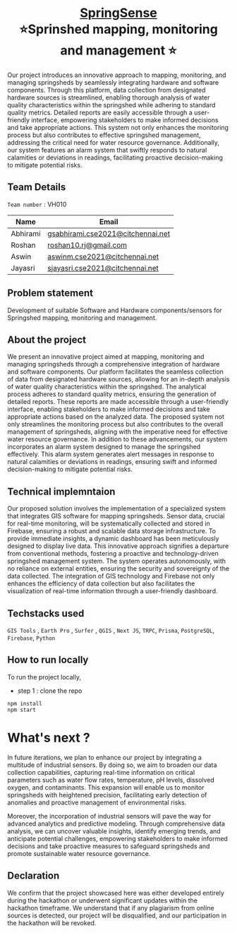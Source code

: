 <h1 align="center" style="border-bottom: none">
    <b>
        <a href="https://www.google.com"> SpringSense </a><br>
    </b>
    ⭐️Sprinshed mapping, monitoring and management  ⭐️ <br>
</h1>

Our project introduces an innovative approach to mapping, monitoring, and managing springsheds by seamlessly integrating hardware and software components. Through this platform, data collection from designated hardware sources is streamlined, enabling thorough analysis of water quality characteristics within the springshed while adhering to standard quality metrics. Detailed reports are easily accessible through a user-friendly interface, empowering stakeholders to make informed decisions and take appropriate actions. This system not only enhances the monitoring process but also contributes to effective springshed management, addressing the critical need for water resource governance. Additionally, our system features an alarm system that swiftly responds to natural calamities or deviations in readings, facilitating proactive decision-making to mitigate potential risks.

## Team Details
`Team number` : VH010

| Name     | Email                             |
|--------- |-----------------------------------|
| Abhirami | gsabhirami.cse2021@citchennai.net |
| Roshan   | roshan10.rj@gmail.com             |
| Aswin    | aswinm.cse2021@citchennai.net     |
| Jayasri  | sjayasri.cse2021@citchennai.net   |


## Problem statement 
Development of suitable Software and Hardware components/sensors for Springshed mapping, monitoring and management.
## About the project
We present an innovative project aimed at mapping, monitoring and managing springsheds through a comprehensive integration of hardware and software components. Our platform facilitates the seamless collection of data from designated hardware sources, allowing for an in-depth analysis of water quality characteristics within the springshed. The analytical process adheres to standard quality metrics, ensuring the generation of detailed reports.
These reports are made accessible through a user-friendly interface, enabling stakeholders to make informed decisions and take appropriate actions based on the analyzed data. The proposed system not only streamlines the monitoring process but also contributes to the overall management of springsheds, aligning with the imperative need for effective water resource governance. In addition to these advancements, our system incorporates an alarm system designed to manage the springshed effectively. This alarm system generates alert messages in response to natural calamities or deviations in readings, ensuring swift and informed decision-making to mitigate potential risks.

## Technical implemntaion 
Our proposed solution involves the implementation of a specialized system that integrates GIS software for mapping springsheds. Sensor data, crucial for real-time monitoring, will be systematically collected and stored in Firebase, ensuring a robust and scalable data storage infrastructure. To provide immediate insights, a dynamic dashboard has been meticulously designed to display live data.
This innovative approach signifies a departure from conventional methods, fostering a proactive and technology-driven springshed management system. The system operates autonomously, with no reliance on external entities, ensuring the security and sovereignty of the data collected. The integration of GIS technology and Firebase not only enhances the efficiency of data collection but also facilitates the visualization of real-time information through a user-friendly dashboard.
 

## Techstacks used 
`GIS Tools` , `Earth Pro` , `Surfer` , `QGIS` , `Next JS`, `TRPC`, `Prisma`, `PostgreSQL`, `Firebase`, `Python`

## How to run locally 
To run the project locally,
- step 1 : clone the repo 
```
npm install
npm start
```

# What's next ?
In future iterations, we plan to enhance our project by integrating a multitude of industrial sensors. By doing so, we aim to broaden our data collection capabilities, capturing real-time information on critical parameters such as water flow rates, temperature, pH levels, dissolved oxygen, and contaminants. This expansion will enable us to monitor springsheds with heightened precision, facilitating early detection of anomalies and proactive management of environmental risks.

Moreover, the incorporation of industrial sensors will pave the way for advanced analytics and predictive modeling. Through comprehensive data analysis, we can uncover valuable insights, identify emerging trends, and anticipate potential challenges, empowering stakeholders to make informed decisions and take proactive measures to safeguard springsheds and promote sustainable water resource governance.

## Declaration
We confirm that the project showcased here was either developed entirely during the hackathon or underwent significant updates within the hackathon timeframe. We understand that if any plagiarism from online sources is detected, our project will be disqualified, and our participation in the hackathon will be revoked.
